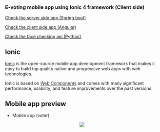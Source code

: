 ### E-voting mobile app using Ionic 4 framework (Client side)

[Check the server side app (Spring boot)](https://github.com/ahmedTlijani/eVoting_server_side_app "Check the server side app (Spring boot)")

[Check the client side app (Angular)](https://github.com/ahmedTlijani/eVoting_client_side_app-angular "Check the client side app (Angular)")

[Check the face checking api (Python)](https://github.com/ahmedTlijani/face_checking_app "Check the face checking api (Python)")

## Ionic

[Ionic](https://ionicframework.com/) is the open-source mobile app development framework that makes it easy to
build top quality native and progressive web apps with web technologies.

Ionic is based on [Web Components](https://www.webcomponents.org/introduction) and comes with many significant performance, usability, and feature improvements over the past versions.


## Mobile app preview

- Mobile app (voter)

<p align="center">
  <img  src="https://github.com/ahmedTlijani/eVoting_client_side_app-ionic/blob/master/IMAGES/Mobile%20app%20preview.gif"> 
</p>
